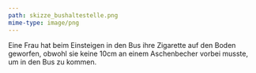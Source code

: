 ```yaml
---
path: skizze_bushaltestelle.png
mime-type: image/png
---
```

Eine Frau hat beim Einsteigen in den Bus ihre Zigarette auf den Boden geworfen, obwohl sie keine 10cm an einem Aschenbecher vorbei musste, um in den Bus zu kommen.
